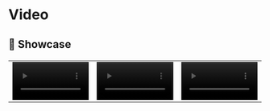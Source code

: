 # Video


## 📸 Showcase

<table border="0" style="width: 100%; text-align: left; margin-top: 20px;">
  <tr>
      <td>
          <video src="https://github.com/user-attachments/assets/cf18cee0-49a7-4282-912a-38e50466cd6c" width="100%" controls autoplay loop></video>
      </td>
      <td>
          <video src="https://github.com/user-attachments/assets/dde5404f-3ee3-45bf-8dcb-e9ecfd997af1" width="100%" controls autoplay loop></video>
      </td>
       <td>
          <video src="https://github.com/user-attachments/assets/2d93ccef-af3b-44a7-b213-7538ee8ea10a" width="100%" controls autoplay loop></video>
     </td>
  </tr>
</table>
